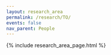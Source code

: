 ```yaml
---
layout: research_area
permalink: /research/TO/
events: false
nav_parent: People
---
```


{% include research_area_page.html %}
